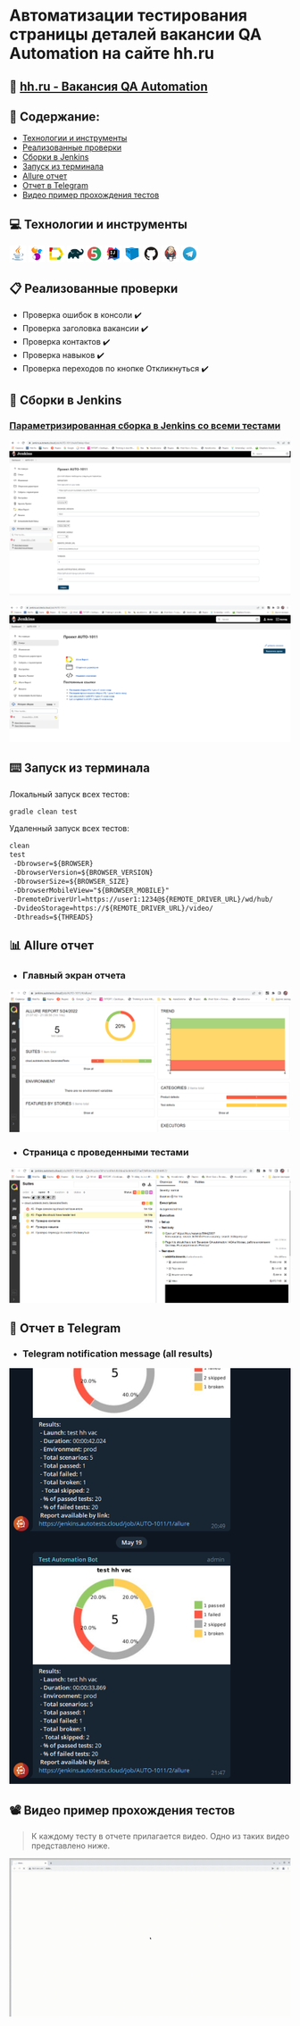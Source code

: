 # Автоматизации тестирования страницы деталей вакансии QA Automation на сайте hh.ru
## :link: <a target="_blank" href="https://hh.ru/vacancy/55354866?query=QA%20automation%20engineer&from=vacancy_search_catalog&hhtmFrom=vacancy_search_catalog">hh.ru - Вакансия QA Automation</a>

## :page_with_curl: Содержание:

- <a href="#computer-сode_stack">Технологии и инструменты</a>
- <a href="#clipboard-реализованные-проверки">Реализованные проверки</a>
- <a href="#robot-сборки-в-Jenkins">Сборки в Jenkins</a>
- <a href="#keyboard-запуск-из-терминала">Запуск из терминала</a>
- <a href="#bar_chart-allure-отчет">Allure отчет</a>
- <a href="#robot-отчет-в-telegram">Отчет в Telegram</a>
- <a href="#film_projector-видео-пример-прохождения-тестов">Видео пример прохождения тестов</a>

## :computer: Технологии и инструменты
<p align="left"> 
<img width="6%" title="Java" src="images/logo/Java.svg">
<img width="6%" title="Selenide" src="images/logo/Selenide.svg">
<img width="6%" title="Allure Report" src="images/logo/Allure_Report.svg">
<img width="6%" title="Gradle" src="images/logo/Gradle.svg">
<img width="6%" title="JUnit5" src="images/logo/JUnit5.svg">
<img width="6%" title="IntelliJ IDEA" src="images/logo/Intelij_IDEA.svg">
<img width="6%" title="Selenoid" src="images/logo/Selenoid.svg">
<img width="6%" title="GitHub" src="images/logo/GitHub.svg">
<img width="6%" title="Jenkins" src="images/logo/Jenkins.svg">
<img width="6%" title="Telegram" src="images/logo/Telegram.svg">
</p>

## :clipboard: Реализованные проверки
- Проверка ошибок в консоли :heavy_check_mark:
- Проверка заголовка вакансии :heavy_check_mark:
- Проверка контактов :heavy_check_mark:
- Проверка навыков :heavy_check_mark:
- Проверка переходов по кнопке Откликнуться :heavy_check_mark:

## :robot: Сборки в Jenkins
### <a target="_blank" href="jenkins.autotests.cloud/job/AUTO-1011">Параметризированная сборка в Jenkins со всеми тестами</a>
<p align="center">
<img title="Jenkins Job Run with parameters" src="images/screenshots/jenkins-run.png">
</p>
<p align="center">
<img title="Jenkins Dashboard" src="images/screenshots/jenkins-dashboard-all.png">
</p>



## :keyboard: Запуск из терминала
Локальный запуск всех тестов:
```
gradle clean test
```


Удаленный запуск всех тестов:
```
clean
test
 -Dbrowser=${BROWSER}
 -DbrowserVersion=${BROWSER_VERSION}
 -DbrowserSize=${BROWSER_SIZE}
 -DbrowserMobileView="${BROWSER_MOBILE}"
 -DremoteDriverUrl=https://user1:1234@${REMOTE_DRIVER_URL}/wd/hub/
 -DvideoStorage=https://${REMOTE_DRIVER_URL}/video/
 -Dthreads=${THREADS}
```



## :bar_chart: Allure отчет
- ### Главный экран отчета
<p align="center">
<img title="Allure Overview Dashboard" src="images/screenshots/allure-main-page.png">
</p>

- ### Страница с проведенными тестами
<p align="center">
<img title="Allure Test Page" src="images/screenshots/allure-test-page.png">
</p>

## :robot: Отчет в Telegram
- ### Telegram notification message (all results)
<p align="center">
<img title="Telegram notification message (all results)" src="images/screenshots/telegram-bot.png">
</p>



## :film_projector: Видео пример прохождения тестов
> К каждому тесту в отчете прилагается видео. Одно из таких видео представлено ниже.
<p align="center">
  <img title="Selenoid Video" src="images/gif/test-run.gif">
</p>
